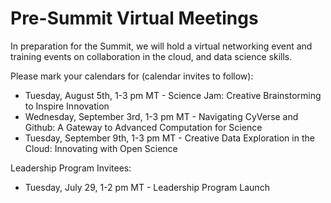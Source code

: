 # Pre-Summit Virtual Meetings

In preparation for the Summit, we will hold a virtual networking event and training events on collaboration in the cloud, and data science skills.

Please mark your calendars for (calendar invites to follow):
- Tuesday, August 5th, 1-3 pm MT - Science Jam: Creative Brainstorming to Inspire Innovation
- Wednesday, September 3rd, 1-3 pm MT - Navigating CyVerse and Github: A Gateway to Advanced Computation for Science
- Tuesday, September 9th, 1-3 pm MT - Creative Data Exploration in the Cloud: Innovating with Open Science

Leadership Program Invitees:
- Tuesday, July 29, 1-2 pm MT - Leadership Program Launch 

